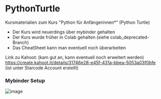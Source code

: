 # PythonTurtle
Kursmaterialien zum Kurs "Python für Anfängerinnen*" (Python Turtle)

- Der Kurs wird neuerdings über mybinder gehalten
- Der Kurs wurde früher in Colab gehalten (siehe colab_deprecated-Branch) 
- Das CheatSheet kann man eventuell noch überarbeiten

Link zu Kahoot: (kam gut an, kann eventuell noch erweitert werden) 
https://create.kahoot.it/details/31746e28-e45f-431a-bbea-5053a03f0bfe (ist unter Starcode Account erstellt) 

### Mybinder Setup
![image](https://github.com/starcodecourses/PythonTurtle/assets/69213512/be3bb3ac-c844-4502-869c-d0423591bbd8)
